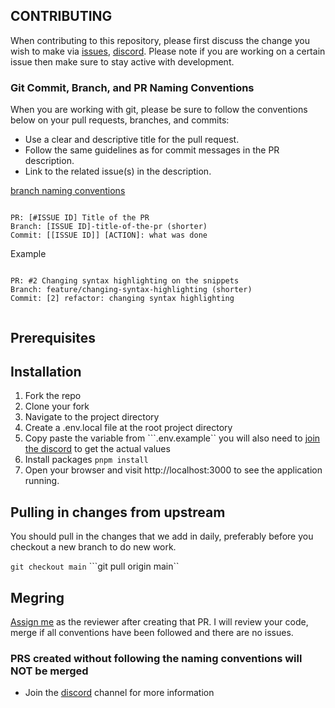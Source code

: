 ## CONTRIBUTING

When contributing to this repository, please first discuss the change you wish to make via [issues](https://github.com/Gerald-ux-ux/codesnippets/issues), [discord](https://discord.gg/tqm4eKy2).
Please note if you are working on a certain issue then make sure to stay active with development.

### Git Commit, Branch, and PR Naming Conventions

When you are working with git, please be sure to follow the conventions below on your pull requests, branches, and commits:

- Use a clear and descriptive title for the pull request.
- Follow the same guidelines as for commit messages in the PR description.
- Link to the related issue(s) in the description.

[branch naming conventions](https://medium.com/@shinjithkanhangad/git-good-best-practices-for-branch-naming-and-commit-messages-a903b9f08d68)

```

PR: [#ISSUE ID] Title of the PR
Branch: [ISSUE ID]-title-of-the-pr (shorter)
Commit: [[ISSUE ID]] [ACTION]: what was done

```

Example

```

PR: #2 Changing syntax highlighting on the snippets
Branch: feature/changing-syntax-highlighting (shorter)
Commit: [2] refactor: changing syntax highlighting


```

## Prerequisites



## Installation
1. Fork the repo
2. Clone your fork
3. Navigate to the project directory
4. Create a .env.local file at the root project directory
5. Copy paste the variable from ```.env.example`` you will also need to [join the discord](https://discord.gg/tqm4eKy2) to get the actual values
6. Install packages ```pnpm install ```
7. Open your browser and visit http://localhost:3000 to see the application running.


## Pulling in changes from upstream

You should pull in the changes that we add in daily, preferably before you checkout a new branch to do new work.

```git checkout main```
```git pull origin main``


## Megring
[Assign me](https://github.com/Gerald-ux-ux) as the reviewer after creating that PR. I will review your code, merge if all conventions have been followed and there are no issues.
### PRS created without following the naming conventions will NOT be merged


- Join the [discord](https://discord.gg/tqm4eKy2) channel for more information
